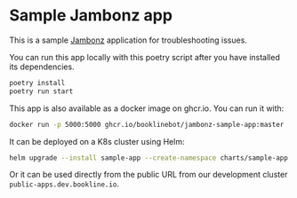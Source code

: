 # Sample Jambonz app

This is a sample [Jambonz](https://github.com/jambonz) application for troubleshooting issues.

You can run this app locally with this poetry script after you have installed its dependencies.

```bash
poetry install
poetry run start
```

This app is also available as a docker image on ghcr.io. You can run it with:

```bash
docker run -p 5000:5000 ghcr.io/booklinebot/jambonz-sample-app:master
```

It can be deployed on a K8s cluster using Helm:

```bash
helm upgrade --install sample-app --create-namespace charts/sample-app
```

Or it can be used directly from the public URL from our development cluster `public-apps.dev.bookline.io`.
